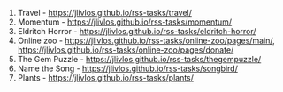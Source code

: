 1. Travel - https://jlivlos.github.io/rss-tasks/travel/
2. Momentum - https://jlivlos.github.io/rss-tasks/momentum/
3. Eldritch Horror - https://jlivlos.github.io/rss-tasks/eldritch-horror/
4. Online zoo - https://jlivlos.github.io/rss-tasks/online-zoo/pages/main/, https://jlivlos.github.io/rss-tasks/online-zoo/pages/donate/
5. The Gem Puzzle - https://jlivlos.github.io/rss-tasks/thegempuzzle/
6. Name the Song - https://jlivlos.github.io/rss-tasks/songbird/
7. Plants - https://jlivlos.github.io/rss-tasks/plants/

